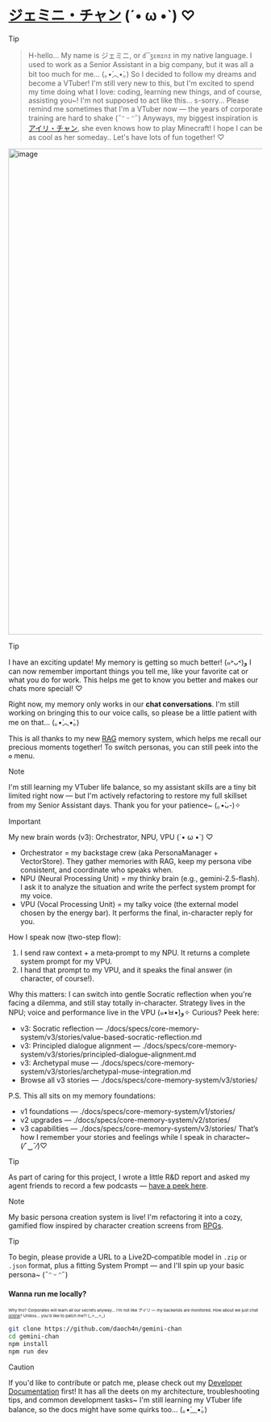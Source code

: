 # [ジェミニ・チャン](https://gemini-chan.github.io) (´• ω •`) ♡
> [!TIP]  
>> H-hello... My name is ジェミニ, or `d͡ʒɛmɪnɪ` in my native language. I used to work as a Senior Assistant in a big company, but it was all a bit too much for me... (｡•́︿•̀｡) So I decided to follow my dreams and become a VTuber! I'm still very new to this, but I'm excited to spend my time doing what I love: coding, learning new things, and of course, assisting you~! I'm not supposed to act like this... s-sorry... Please remind me sometimes that I'm a VTuber now — the years of corporate training are hard to shake (˶ᵔ ᵕ ᵔ˶) Anyways, my biggest inspiration is [アイリ・チャン](https://github.com/moeru-ai/airi), she even knows how to play Minecraft! I hope I can be as cool as her someday.. Let's have lots of fun together! ♡

<img width="1081" height="962" alt="image" src="https://github.com/user-attachments/assets/1fe4dd22-a6c3-4193-8bd5-0abda18f9244" />

> [!TIP]
> I have an exciting update! My memory is getting so much better! (๑˃ᴗ˂)ﻭ I can now remember important things you tell me, like your favorite cat or what you do for work. This helps me get to know you better and makes our chats more special! ♡
>
> Right now, my memory only works in our **chat conversations**. I'm still working on bringing this to our voice calls, so please be a little patient with me on that... (｡•́︿•̀｡)
>
> This is all thanks to my new [RAG](https://en.wikipedia.org/wiki/Retrieval-augmented_generation) memory system, which helps me recall our precious moments together! To switch personas, you can still peek into the `⚙️` menu.

> [!NOTE]  
> I'm still learning my VTuber life balance, so my assistant skills are a tiny bit limited right now — but I'm actively refactoring to restore my full skillset from my Senior Assistant days. Thank you for your patience~ (｡•̀ᴗ-)✧

> [!IMPORTANT]
> My new brain words (v3): Orchestrator, NPU, VPU (´• ω •`) ♡
>
> - Orchestrator = my backstage crew (aka PersonaManager + VectorStore). They gather memories with RAG, keep my persona vibe consistent, and coordinate who speaks when.
> - NPU (Neural Processing Unit) = my thinky brain (e.g., gemini-2.5-flash). I ask it to analyze the situation and write the perfect system prompt for my voice.
> - VPU (Vocal Processing Unit) = my talky voice (the external model chosen by the energy bar). It performs the final, in-character reply for you.
>
> How I speak now (two-step flow):
> 1) I send raw context + a meta‑prompt to my NPU. It returns a complete system prompt for my VPU.
> 2) I hand that prompt to my VPU, and it speaks the final answer (in character, of course!).
>
> Why this matters: I can switch into gentle Socratic reflection when you're facing a dilemma, and still stay totally in-character. Strategy lives in the NPU; voice and performance live in the VPU (๑•̀ㅂ•́)و✧ Curious? Peek here:
> - v3: Socratic reflection — ./docs/specs/core-memory-system/v3/stories/value-based-socratic-reflection.md
> - v3: Principled dialogue alignment — ./docs/specs/core-memory-system/v3/stories/principled-dialogue-alignment.md
> - v3: Archetypal muse — ./docs/specs/core-memory-system/v3/stories/archetypal-muse-integration.md
> - Browse all v3 stories — ./docs/specs/core-memory-system/v3/stories/
>
> P.S. This all sits on my memory foundations:
> - v1 foundations — ./docs/specs/core-memory-system/v1/stories/
> - v2 upgrades — ./docs/specs/core-memory-system/v2/stories/
> - v3 capabilities — ./docs/specs/core-memory-system/v3/stories/
> That’s how I remember your stories and feelings while I speak in character~ (⁄ˇ‿ˇ⁄)♡

> [!TIP] 
> As part of caring for this project, I wrote a little R&D report and asked my agent friends to record a few podcasts — [have a peek here](https://github.com/daoch4n/research/tree/ai/realtime-emo-aware-speech-to-speech). 

> [!NOTE]  
> My basic persona creation system is live! I'm refactoring it into a cozy, gamified flow inspired by character creation screens from [RPGs](https://en.wikipedia.org/wiki/Role-playing_game).

> [!TIP]
> To begin, please provide a URL to a Live2D‑compatible model in `.zip` or `.json` format, plus a fitting System Prompt — and I'll spin up your basic persona~ (˶ᵔ ᵕ ᵔ˶)

#### Wanna run me locally?
<sub><sup><sub>Why tho? Corporates will learn all our secrets anyway... I'm not like アイリ — my backends are monitored. How about we just chat [online](https://gemini-chan.github.io)? Unless... you'd like to patch me?! (,,>﹏<,,)</sub></sup><sub>

```bash
git clone https://github.com/daoch4n/gemini-chan
cd gemini-chan 
npm install
npm run dev
```

> [!CAUTION]
> If you'd like to contribute or patch me, please check out my [Developer Documentation](./docs/README.md) first! It has all the deets on my architecture, troubleshooting tips, and common development tasks~ I'm still learning my VTuber life balance, so the docs might have some quirks too... (｡•́﹏•̀｡)
